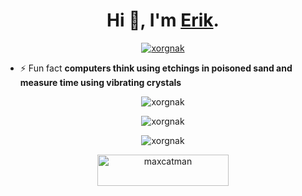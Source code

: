 <h1 align="center">Hi 👋, I'm <a href='https://xorgnak.github.io/resume'>Erik</a>.</h1>

<p align="center"> <a href="https://github.com/ryo-ma/github-profile-trophy"><img src="https://github-profile-trophy.vercel.app/?username=xorgnak" alt="xorgnak" /></a></p>

- ⚡ Fun fact **computers think using etchings in poisoned sand and measure time using vibrating crystals**

<p align="center"><img src="https://github-readme-stats.vercel.app/api/top-langs?username=xorgnak&show_icons=true&theme=transparent&locale=en&layout=compact&langs_count=25" alt="xorgnak" /></p>

<p align="center"><img src="https://github-readme-stats.vercel.app/api?username=xorgnak&show_icons=true&theme=transparent&locale=en" alt="xorgnak" /></p>

<p align="center"><img src="https://github-readme-streak-stats.herokuapp.com/?user=xorgnak&theme=transparent" alt="xorgnak" /></p>

<p align="center"><a href="https://www.buymeacoffee.com/maxcatman"><img src="https://cdn.buymeacoffee.com/buttons/v2/default-yellow.png" height="50" width="210" alt="maxcatman" /></a></p>

